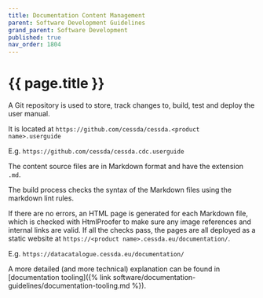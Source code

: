 ```yaml
---
title: Documentation Content Management
parent: Software Development Guidelines
grand_parent: Software Development
published: true
nav_order: 1804
---
```

# {{ page.title }}

A Git repository is used to store, track changes to, build, test and deploy the user manual.

It is located at `https://github.com/cessda/cessda.<product name>.userguide`

E.g. `https://github.com/cessda/cessda.cdc.userguide`

The content source files are in Markdown format and have the extension `.md`.

The build process checks the syntax of the Markdown files using the markdown lint rules.

If there are no errors, an HTML page is generated for each Markdown file,
which is checked with HtmlProofer to make sure any image references and internal links are valid.
If all the checks pass, the pages are all deployed as a static website at
`https://<product name>.cessda.eu/documentation/`.

E.g. `https://datacatalogue.cessda.eu/documentation/`

A more detailed (and more technical) explanation can be found in
[documentation tooling]({% link software/documentation-guidelines/documentation-tooling.md %}).
